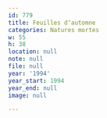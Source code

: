 ```yaml
---
id: 779
title: Feuilles d‘automne
categories: Natures mortes
w: 55
h: 38
location: null
note: null
file: null
year: '1994'
year_start: 1994
year_end: null
image: null

---
```

